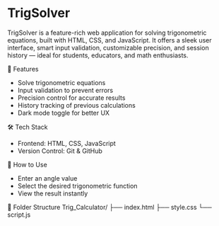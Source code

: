 # TrigSolver
TrigSolver is a feature-rich web application for solving trigonometric equations, built with HTML, CSS, and JavaScript. It offers a sleek user interface, smart input validation, customizable precision, and session history — ideal for students, educators, and math enthusiasts.

🚀 Features
- Solve trigonometric equations
- Input validation to prevent errors
- Precision control for accurate results
- History tracking of previous calculations
- Dark mode toggle for better UX

🛠️ Tech Stack
- Frontend: HTML, CSS, JavaScript
- Version Control: Git & GitHub

📄 How to Use
- Enter an angle value
- Select the desired trigonometric function
- View the result instantly

📁 Folder Structure
Trig_Calculator/
├── index.html
├── style.css
└── script.js



